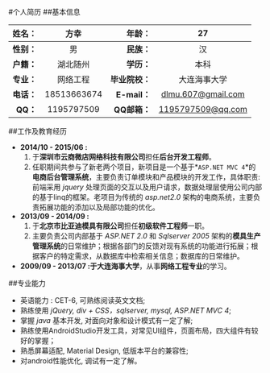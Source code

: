 #个人简历
##基本信息

姓名：|方幸|**年龄：**|27
---: | :---:| ---: | :---:
**性别：**|男|**民族：**|汉
**户籍：**|湖北随州|**学历：**|本科
**专业：**|网络工程|**毕业院校：**|大连海事大学
**电话：**|18513663674|**E-mail：**|dlmu.607@gmail.com
**QQ：**|1195797509|**QQ邮箱：**|1195797509@qq.com

##工作及教育经历

* **2014/10 - 2015/06 :**
	1. 于**深圳市云商微店网络科技有限公司**担任**后台开发工程师**。
	2. 任职期间共参与了新老两个项目，新项目是一个基于*`ASP.NET MVC 4`*的**电商后台管理系统**，主要负责订单模块和产品模块的开发工作，具体职责:前端采用 *jquery* 处理页面的交互以及用户请求，数据处理层使用公司内部的基于linq的框架。老项目为传统的 *asp.net2.0* 架构的电商系统，主要负责拓展功能的添加以及局部功能的优化。
* **2013/09 - 2014/09 :**
	1. 于**北京市比亚迪模具有限公司**担任**初级软件工程师**一职。
	2. 主要负责公司内部基于 *ASP.NET 2.0* 和 *Sqlserver 2005* 架构的**模具生产管理系统**的日常维护；根据各部门的反馈对现有系统的功能进行拓展；根据客户的特定需求，从数据库中检索相关信息；数据库的日常维护。
* **2009/09 - 2013/07 :**于**大连海事大学**，从事**网络工程专业**的学习。

##专业能力
* 英语能力 : CET-6, 可熟练阅读英文文档;
* 熟练使用 *jQuery, div + CSS，sqlserver, mysql, ASP.NET MVC 4*;
* 掌握 *java* 基本开发, 对面向对象和设计模式有一定了解;
* 熟练使用AndroidStudio开发工具，对常见UI组件，页面布局，四大组件有较好的掌握；
* 熟悉屏幕适配, Material Design, 低版本平台的兼容性;
* 对android性能优化, 调试有一定了解。
